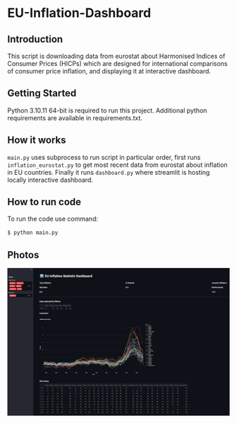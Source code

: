 # EU-Inflation-Dashboard

## Introduction
This script is downloading data from eurostat about Harmonised Indices of Consumer Prices (HICPs) which are designed for international comparisons of consumer price inflation, and displaying it at interactive dashboard.

## Getting Started
Python 3.10.11 64-bit is required to run this project.
Additional python requirements are available in requirements.txt.

## How it works

`main.py` uses subprocess to run script in particular order, first runs `inflation_eurostat.py` to get most recent data from eurostat about inflation in EU countries. Finally it runs `dashboard.py` where streamlit is hosting locally interactive dashboard.

## How to run code

To run the code use command:
```bash
$ python main.py
 ```

## Photos
![Dashboard](Images\Dashboard.png)